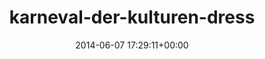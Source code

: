 ---
title:		"karneval-der-kulturen-dress"
mediatype:		"upload"
description:		"TBC"
date:		"2014-06-07 17:29:11+00:00"
album:		"events"
filename:		"karneval-der-kulturen-dress.md"
series:		""
cl_public_id:		"events/karneval-der-kulturen-dress"
cl_version:		1497002574
format:		"tiff"
bytes:		1946768
width:		810
height:		1440
exposure_mode:		"Auto"
program:		"Aperture-priority AE"
aperture:		"1.4"
focal_length:		"50.0 mm"
iso:		"100"
shutter_speed:		"1/1000"
metering:		"Multi-segment"
flash:		"Off, Did not fire"
white_balance:		"As Shot"
colour_temp:		"5950"
has_crop:		"false"
orientation:		"Horizontal (normal)"
camera_model:		"NIKON D800"
lens_info:		"0mm f/0"
artist:		"No artist info"
x_resolution:		"300"
y_resolution:		"300"
---
